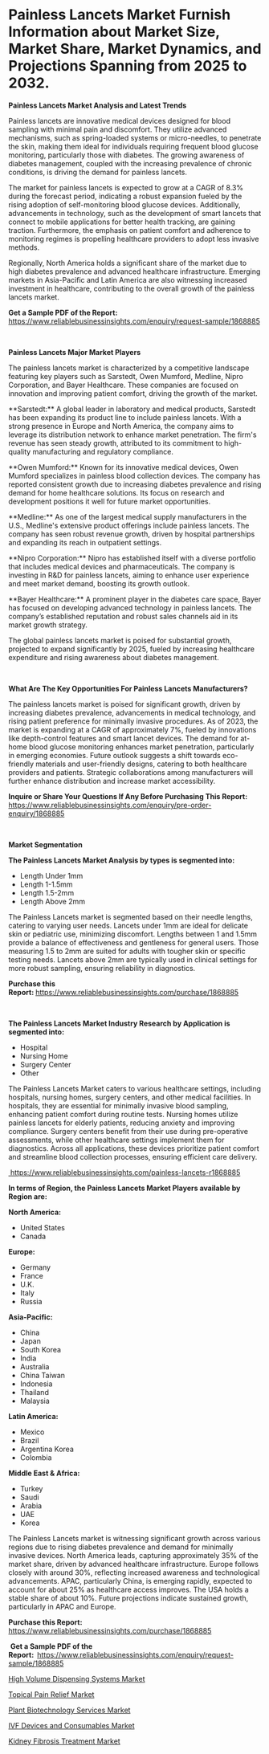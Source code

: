 <p><h1>Painless Lancets Market Furnish Information about Market Size, Market Share, Market Dynamics, and Projections Spanning from 2025 to 2032.</h1></p><p><strong>Painless Lancets Market Analysis and Latest Trends</strong></p>
<p><p>Painless lancets are innovative medical devices designed for blood sampling with minimal pain and discomfort. They utilize advanced mechanisms, such as spring-loaded systems or micro-needles, to penetrate the skin, making them ideal for individuals requiring frequent blood glucose monitoring, particularly those with diabetes. The growing awareness of diabetes management, coupled with the increasing prevalence of chronic conditions, is driving the demand for painless lancets.</p><p>The market for painless lancets is expected to grow at a CAGR of 8.3% during the forecast period, indicating a robust expansion fueled by the rising adoption of self-monitoring blood glucose devices. Additionally, advancements in technology, such as the development of smart lancets that connect to mobile applications for better health tracking, are gaining traction. Furthermore, the emphasis on patient comfort and adherence to monitoring regimes is propelling healthcare providers to adopt less invasive methods. </p><p>Regionally, North America holds a significant share of the market due to high diabetes prevalence and advanced healthcare infrastructure. Emerging markets in Asia-Pacific and Latin America are also witnessing increased investment in healthcare, contributing to the overall growth of the painless lancets market.</p></p>
<p><strong>Get a Sample PDF of the Report:&nbsp;</strong> <a href="https://www.reliablebusinessinsights.com/enquiry/request-sample/1868885?utm_campaign=1873&utm_medium=2&utm_source=Github&utm_content=ia&utm_term=03032025&utm_id=painless-lancets">https://www.reliablebusinessinsights.com/enquiry/request-sample/1868885</a></p>
<p>&nbsp;</p>
<p><strong>Painless Lancets Major Market Players</strong></p>
<p><p>The painless lancets market is characterized by a competitive landscape featuring key players such as Sarstedt, Owen Mumford, Medline, Nipro Corporation, and Bayer Healthcare. These companies are focused on innovation and improving patient comfort, driving the growth of the market.</p><p>**Sarstedt:** A global leader in laboratory and medical products, Sarstedt has been expanding its product line to include painless lancets. With a strong presence in Europe and North America, the company aims to leverage its distribution network to enhance market penetration. The firm's revenue has seen steady growth, attributed to its commitment to high-quality manufacturing and regulatory compliance.</p><p>**Owen Mumford:** Known for its innovative medical devices, Owen Mumford specializes in painless blood collection devices. The company has reported consistent growth due to increasing diabetes prevalence and rising demand for home healthcare solutions. Its focus on research and development positions it well for future market opportunities.</p><p>**Medline:** As one of the largest medical supply manufacturers in the U.S., Medline's extensive product offerings include painless lancets. The company has seen robust revenue growth, driven by hospital partnerships and expanding its reach in outpatient settings.</p><p>**Nipro Corporation:** Nipro has established itself with a diverse portfolio that includes medical devices and pharmaceuticals. The company is investing in R&D for painless lancets, aiming to enhance user experience and meet market demand, boosting its growth outlook.</p><p>**Bayer Healthcare:** A prominent player in the diabetes care space, Bayer has focused on developing advanced technology in painless lancets. The company’s established reputation and robust sales channels aid in its market growth strategy.</p><p>The global painless lancets market is poised for substantial growth, projected to expand significantly by 2025, fueled by increasing healthcare expenditure and rising awareness about diabetes management.</p></p>
<p>&nbsp;</p>
<p><strong>What Are The Key Opportunities For Painless Lancets Manufacturers?</strong></p>
<p><p>The painless lancets market is poised for significant growth, driven by increasing diabetes prevalence, advancements in medical technology, and rising patient preference for minimally invasive procedures. As of 2023, the market is expanding at a CAGR of approximately 7%, fueled by innovations like depth-control features and smart lancet devices. The demand for at-home blood glucose monitoring enhances market penetration, particularly in emerging economies. Future outlook suggests a shift towards eco-friendly materials and user-friendly designs, catering to both healthcare providers and patients. Strategic collaborations among manufacturers will further enhance distribution and increase market accessibility.</p></p>
<p><strong>Inquire or Share Your Questions If Any Before Purchasing This Report:</strong> <a href="https://www.reliablebusinessinsights.com/enquiry/pre-order-enquiry/1868885?utm_campaign=1873&utm_medium=2&utm_source=Github&utm_content=ia&utm_term=03032025&utm_id=painless-lancets">https://www.reliablebusinessinsights.com/enquiry/pre-order-enquiry/1868885</a></p>
<p>&nbsp;</p>
<p><strong>Market Segmentation</strong></p>
<p><strong>The Painless Lancets Market Analysis by types is segmented into:</strong></p>
<p><ul><li>Length Under 1mm</li><li>Length 1-1.5mm</li><li>Length 1.5-2mm</li><li>Length Above 2mm</li></ul></p>
<p><p>The Painless Lancets market is segmented based on their needle lengths, catering to varying user needs. Lancets under 1mm are ideal for delicate skin or pediatric use, minimizing discomfort. Lengths between 1 and 1.5mm provide a balance of effectiveness and gentleness for general users. Those measuring 1.5 to 2mm are suited for adults with tougher skin or specific testing needs. Lancets above 2mm are typically used in clinical settings for more robust sampling, ensuring reliability in diagnostics.</p></p>
<p><strong>Purchase this Report:&nbsp;</strong><a href="https://www.reliablebusinessinsights.com/purchase/1868885?utm_campaign=1873&utm_medium=2&utm_source=Github&utm_content=ia&utm_term=03032025&utm_id=painless-lancets">https://www.reliablebusinessinsights.com/purchase/1868885</a></p>
<p>&nbsp;</p>
<p><strong>The Painless Lancets Market Industry Research by Application is segmented into:</strong></p>
<p><ul><li>Hospital</li><li>Nursing Home</li><li>Surgery Center</li><li>Other</li></ul></p>
<p><p>The Painless Lancets Market caters to various healthcare settings, including hospitals, nursing homes, surgery centers, and other medical facilities. In hospitals, they are essential for minimally invasive blood sampling, enhancing patient comfort during routine tests. Nursing homes utilize painless lancets for elderly patients, reducing anxiety and improving compliance. Surgery centers benefit from their use during pre-operative assessments, while other healthcare settings implement them for diagnostics. Across all applications, these devices prioritize patient comfort and streamline blood collection processes, ensuring efficient care delivery.</p></p>
<p><a href="https://www.reliablebusinessinsights.com/painless-lancets-r1868885?utm_campaign=1873&utm_medium=2&utm_source=Github&utm_content=ia&utm_term=03032025&utm_id=painless-lancets">&nbsp;https://www.reliablebusinessinsights.com/painless-lancets-r1868885</a></p>
<p><strong>In terms of Region, the Painless Lancets Market Players available by Region are:</strong></p>
<p>
    <p> <strong> North America: </strong>
        <ul>
            <li>United States</li>
            <li>Canada</li>
        </ul>
        </p> 
    <p> <strong> Europe: </strong>
        <ul>
            <li>Germany</li>
            <li>France</li>
            <li>U.K.</li>
            <li>Italy</li>
            <li>Russia</li>
        </ul>
        </p> 
    <p> <strong> Asia-Pacific: </strong>
        <ul>
            <li>China</li>
            <li>Japan</li>
            <li>South Korea</li>
            <li>India</li>
            <li>Australia</li>
            <li>China Taiwan</li>
            <li>Indonesia</li>
            <li>Thailand</li>
            <li>Malaysia</li>
        </ul>
        </p> 
    <p> <strong> Latin America: </strong>
        <ul>
            <li>Mexico</li>
            <li>Brazil</li>
            <li>Argentina Korea</li>
            <li>Colombia</li>
        </ul>
        </p> 
    <p> <strong> Middle East & Africa: </strong>
        <ul>
            <li>Turkey</li>
            <li>Saudi</li>
            <li>Arabia</li>
            <li>UAE</li>
            <li>Korea</li>
        </ul>
    </p>
    </p>
<p><p>The Painless Lancets market is witnessing significant growth across various regions due to rising diabetes prevalence and demand for minimally invasive devices. North America leads, capturing approximately 35% of the market share, driven by advanced healthcare infrastructure. Europe follows closely with around 30%, reflecting increased awareness and technological advancements. APAC, particularly China, is emerging rapidly, expected to account for about 25% as healthcare access improves. The USA holds a stable share of about 10%. Future projections indicate sustained growth, particularly in APAC and Europe.</p></p>
<p><strong>Purchase this Report: </strong><a href="https://www.reliablebusinessinsights.com/purchase/1868885?utm_campaign=1873&utm_medium=2&utm_source=Github&utm_content=ia&utm_term=03032025&utm_id=painless-lancets">https://www.reliablebusinessinsights.com/purchase/1868885</a></p>
<p>&nbsp;<strong>Get a Sample PDF of the Report:&nbsp;&nbsp;</strong><a href="https://www.reliablebusinessinsights.com/enquiry/request-sample/1868885?utm_campaign=1873&utm_medium=2&utm_source=Github&utm_content=ia&utm_term=03032025&utm_id=painless-lancets">https://www.reliablebusinessinsights.com/enquiry/request-sample/1868885</a></p>
<p><strong></strong></p>
<p><p><a href="https://github.com/lalolatiot/Market-Research-Report-List-1/blob/main/high-volume-dispensing-systems-market.md?utm_campaign=1873&utm_medium=2&utm_source=Github&utm_content=ia&utm_term=03032025&utm_id=painless-lancets">High Volume Dispensing Systems Market</a></p><p><a href="https://github.com/ariyilmelzar/Market-Research-Report-List-1/blob/main/topical-pain-relief-market.md?utm_campaign=1873&utm_medium=2&utm_source=Github&utm_content=ia&utm_term=03032025&utm_id=painless-lancets">Topical Pain Relief Market</a></p><p><a href="https://github.com/duscarajlha/Market-Research-Report-List-1/blob/main/plant-biotechnology-services-market.md?utm_campaign=1873&utm_medium=2&utm_source=Github&utm_content=ia&utm_term=03032025&utm_id=painless-lancets">Plant Biotechnology Services Market</a></p><p><a href="https://github.com/zurubting/Market-Research-Report-List-1/blob/main/ivf-devices-and-consumables-market.md?utm_campaign=1873&utm_medium=2&utm_source=Github&utm_content=ia&utm_term=03032025&utm_id=painless-lancets">IVF Devices and Consumables Market</a></p><p><a href="https://github.com/tsiteymargat/Market-Research-Report-List-1/blob/main/kidney-fibrosis-treatment-market.md?utm_campaign=1873&utm_medium=2&utm_source=Github&utm_content=ia&utm_term=03032025&utm_id=painless-lancets">Kidney Fibrosis Treatment Market</a></p></p>